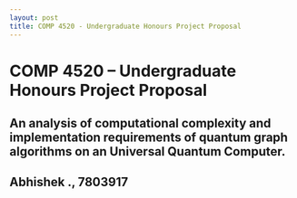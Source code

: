 ```yaml
---
layout: post
title: COMP 4520 - Undergraduate Honours Project Proposal
---
```

# COMP 4520 – Undergraduate Honours Project Proposal

## An analysis of computational complexity and implementation requirements of quantum graph algorithms on an Universal Quantum Computer.
## Abhishek ., 7803917 
